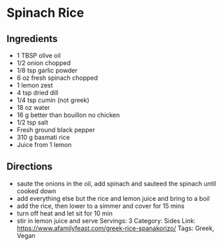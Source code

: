 # Spinach Rice
## Ingredients
- 1 TBSP olive oil
- 1/2 onion chopped
- 1/8 tsp garlic powder
- 6 oz fresh spinach chopped
- 1 lemon zest
- 4 tsp dried dill
- 1/4 tsp cumin (not greek)
- 18 oz water
- 16 g better than bouillon no chicken
- 1/2 tsp salt
- Fresh ground black pepper
- 310 g basmati rice
- Juice from 1 lemon
## Directions
- saute the onions in the oil, add spinach and sauteed the spinach until cooked down
- add everything else but the rice and lemon juice and bring to a boil
- add the rice, then lower to a simmer and cover for 15 mins
- turn off heat and let sit for 10 min
- stir in lemon juice and serve
Servings: 3
Category: Sides
Link: https://www.afamilyfeast.com/greek-rice-spanakorizo/
Tags: Greek, Vegan
